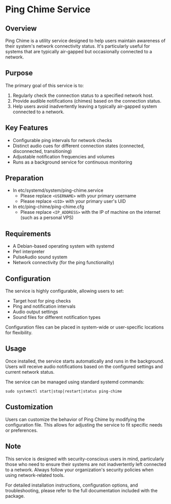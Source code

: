 # Ping Chime Service

## Overview

Ping Chime is a utility service designed to help users maintain awareness of their system's network connectivity status. It's particularly useful for systems that are typically air-gapped but occasionally connected to a network.

## Purpose

The primary goal of this service is to:

1. Regularly check the connection status to a specified network host.
2. Provide audible notifications (chimes) based on the connection status.
3. Help users avoid inadvertently leaving a typically air-gapped system connected to a network.

## Key Features

- Configurable ping intervals for network checks
- Distinct audio cues for different connection states (connected, disconnected, transitioning)
- Adjustable notification frequencies and volumes
- Runs as a background service for continuous monitoring

## Preparation

- In etc/systemd/system/ping-chime.service
  - Please replace `<USERNAME>` with your primary username
  - Please replace `<UID>` with your primary user's UID
- In etc/ping-chime/ping-chime.cfg
  - Please replace `<IP_ADDRESS>`  with the IP of machine on the internet (such as a personal VPS)

## Requirements

- A Debian-based operating system with systemd
- Perl interpreter
- PulseAudio sound system
- Network connectivity (for the ping functionality)


## Configuration

The service is highly configurable, allowing users to set:

- Target host for ping checks
- Ping and notification intervals
- Audio output settings
- Sound files for different notification types

Configuration files can be placed in system-wide or user-specific locations for flexibility.

## Usage

Once installed, the service starts automatically and runs in the background. Users will receive audio notifications based on the configured settings and current network status.

The service can be managed using standard systemd commands:

```
sudo systemctl start|stop|restart|status ping-chime
```

## Customization

Users can customize the behavior of Ping Chime by modifying the configuration file. This allows for adjusting the service to fit specific needs or preferences.

## Note

This service is designed with security-conscious users in mind, particularly those who need to ensure their systems are not inadvertently left connected to a network. Always follow your organization's security policies when using network-related tools.

For detailed installation instructions, configuration options, and troubleshooting, please refer to the full documentation included with the package.

